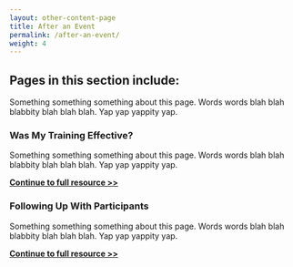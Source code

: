 ```yaml
---
layout: other-content-page
title: After an Event
permalink: /after-an-event/
weight: 4
---
```

## Pages in this section include: ##

Something something something about this page. Words words blah blah blabbity blah blah blah. Yap yap yappity yap.

### Was My Training Effective? ###

Something something something about this page. Words words blah blah blabbity blah blah blah. Yap yap yappity yap.


**[Continue to full resource >> ](../after-an-event/was-my-training-effective/)**

### Following Up With Participants ###

Something something something about this page. Words words blah blah blabbity blah blah blah. Yap yap yappity yap.


**[Continue to full resource >> ](../after-an-event/following-up-with-participants/)**
